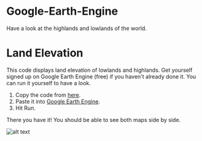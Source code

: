 # Google-Earth-Engine
Have a look at the highlands and lowlands of the world. 

# Land Elevation

This code displays land elevation of lowlands and highlands. Get yourself signed up on Google Earth Engine (free) if you haven't already done it. You can run it yourself to have a look.

1. Copy the code from [here](https://github.com/mayojich/Land_Elevation/blob/master/Land_Elevation_code).
2. Paste it into [Google Earth Engine](https://code.earthengine.google.com/).
3. Hit Run.

There you have it! You should be able to see both maps side by side.

![alt text](https://raw.githubusercontent.com/mayojich/Google-Earth-Engine/master/Land-Elevation/Land%20Elevation_preview.png "Land Elevation")
